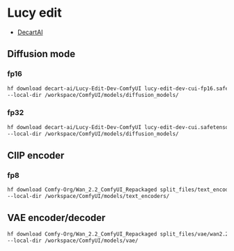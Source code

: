 # Lucy edit

- [DecartAI](https://huggingface.co/decart-ai/Lucy-Edit-Dev)

## Diffusion mode

### fp16

```bash
hf download decart-ai/Lucy-Edit-Dev-ComfyUI lucy-edit-dev-cui-fp16.safetensors \
--local-dir /workspace/ComfyUI/models/diffusion_models/
```

### fp32

```bash
hf download decart-ai/Lucy-Edit-Dev-ComfyUI lucy-edit-dev-cui.safetensors \
--local-dir /workspace/ComfyUI/models/diffusion_models/
```

## ClIP encoder

### fp8

```bash
hf download Comfy-Org/Wan_2.2_ComfyUI_Repackaged split_files/text_encoders/umt5_xxl_fp8_e4m3fn_scaled.safetensors \
--local-dir /workspace/ComfyUI/models/text_encoders/
```

## VAE encoder/decoder

```bash
hf download Comfy-Org/Wan_2.2_ComfyUI_Repackaged split_files/vae/wan2.2_vae.safetensors \
--local-dir /workspace/ComfyUI/models/vae/
```
